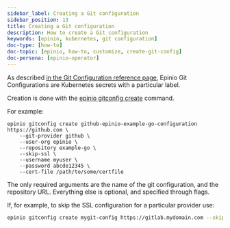 ```yaml
---
sidebar_label: Creating a Git configuration
sidebar_position: 13
title: Creating a Git configuration
description: How to create a Git configuration
keywords: [epinio, kubernetes, git configuration]
doc-type: [how-to]
doc-topic: [epinio, how-to, customize, create-git-config]
doc-persona: [epinio-operator]
---
```



As described
[in the Git Configuration reference page](../../references/git_configuration.md),
Epinio Git Configurations are Kubernetes secrets with a particular label.

Creation is done with the
[epinio gitconfig create](../../references/commands/cli/gitconfig/epinio_gitconfig_create.md)
command.

For example:

```console
epinio gitconfig create github-epinio-example-go-configuration https://github.com \
    --git-provider github \
    --user-org epinio \
    --repository example-go \
    --skip-ssl \
    --username myuser \
    --password abcde12345 \
    --cert-file /path/to/some/certfile
```

The only required arguments are the name of the git configuration, and the repository URL.
Everything else is optional, and specified through flags.

If, for example, to skip the SSL configuration for a particular provider use:

```bash
epinio gitconfig create mygit-config https://gitlab.mydomain.com --skip-ssl
```

